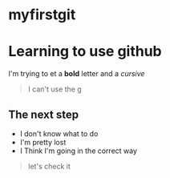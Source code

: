 # myfirstgit

# Learning to use github

I'm trying to et a **bold** letter and a _cursive_

>I can't use the g


## The next step

- I don't know what to do
- I'm pretty lost
- I Think I'm going in the correct way

>let's check it
